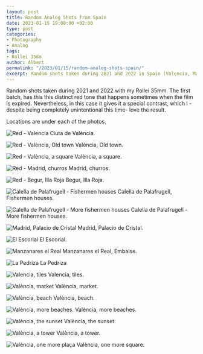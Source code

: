 ```yaml
---
layout: post
title: Random Analog Shots from Spain
date: 2023-01-15 19:00:00 +02:00
type: post
categories:
- Photography
- Analog
tags:
- Rollei 35mm
author: Albert
permalink: "/2023/01/15/random-analog-shots-spain/"
excerpt: Random shots taken during 2021 and 2022 in Spain (Valencia, Madrid and Catalunya).
---
```


Random shots taken during 2021 and 2022 with my Rollei 35mm. The first batch, has this this distinct red tone that happens sometimes when the film is expired. Nevertheless, in this case it gives it a special contrast, which I -despite being completely unintentional this time- love the result.

Locations are under each of the photos.

![Red - Valencia](/assets/35A_00003.jpg)
Ciuta de València.

![Red - València, Old town](/assets/34A_00004.jpg)
València, Old town.

![Red - València, a square](/assets/36A_00002.jpg)
València, a square.

![Red - Madrid, churros](/assets/33A_00005.jpg)
Madrid, churros.

![Red - Begur, Illa Roja](/assets/30A_00008.jpg)
Begur, Illa Roja.

![Calella de Palafrugell - Fishermen houses](/assets/r35_00004.jpg)
Calella de Palafrugell, Fishermen houses.

![Calella de Palafrugell - More fishermen houses](/assets/r37_00002.jpg)
Calella de Palafrugell - More fishermen houses.

![Madrid, Palacio de Cristal](/assets/r24_00015.jpg)
Madrid, Palacio de Cristal.

![El Escorial](/assets/r21_00018.jpg)
El Escorial.

![Manzanares el Real](/assets/r19_00020.jpg)
Manzanares el Real, Embalse.

![La Pedriza](/assets/r20_00019.jpg)
La Pedriza

![Valencia, tiles](/assets/r16_00023.jpg)
Valencia, tiles.

![València, market](/assets/r14_00025.jpg)
València, market.

![València, beach](/assets/r12_00027.jpg)
València, beach.

![València, more beaches.](/assets/r10_00029.jpg)
València, more beaches.

![València, the sunset](/assets/r8_00031.jpg)
València, the sunset.

![València, a tower](/assets/r6_00033.jpg)
València, a tower.

![València, one more plaça](/assets/r1_00038.jpg)
València, one more square.